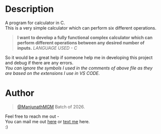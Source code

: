 # Description
A program for calculator in C. <br />
This is a very simple calculator which can perform six different operations. <br />

> **I want to develop a fully functional complex calculator which can perform different operations between any desired number of inputs.**
_LANGUAGE USED - C_

So it would be a great help if someone help me in developing this project and debug if there are any errors. <br />
_You can ignore the symbols I used in the comments of above file as they are based on the extensions I use in VS CODE._
# Author
> [@ManjunathMGM](https://github.com/ManjunathMGM)
> Batch of 2026.

Feel free to reach me out - <br />
You can mail me out [here](mailto:mm153@snu.edu.in) or [text me](https://www.instagram.com/man.ju.nath/) here. <br />
:)
